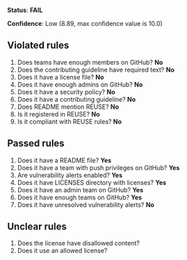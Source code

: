 **Status**: **FAIL**

**Confidence**: Low (8.89, max confidence value is 10.0)

## Violated rules

1.  Does teams have enough members on GitHub? **No**
1.  Does the contributing guideline have required text? **No**
1.  Does it have a license file? **No**
1.  Does it have enough admins on GitHub? **No**
1.  Does it have a security policy? **No**
1.  Does it have a contributing guideline? **No**
1.  Does README mention REUSE? **No**
1.  Is it registered in REUSE? **No**
1.  Is it compliant with REUSE rules? **No**


## Passed rules

1.  Does it have a README file? **Yes**
1.  Does it have a team with push privileges on GitHub? **Yes**
1.  Are vulnerability alerts enabled? **Yes**
1.  Does it have LICENSES directory with licenses? **Yes**
1.  Does it have an admin team on GitHub? **Yes**
1.  Does it have enough teams on GitHub? **Yes**
1.  Does it have unresolved vulnerability alerts? **No**


## Unclear rules

1.  Does the license have disallowed content?
1.  Does it use an allowed license?

